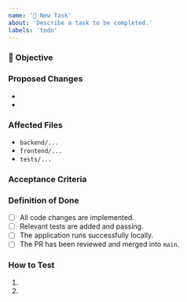 ```yaml
---
name: '🚀 New Task'
about: 'Describe a task to be completed.'
labels: 'todo'
---
```


### 🎯 Objective
<!-- A clear, one-sentence summary of the goal. What are we trying to achieve? -->

### Proposed Changes
<!-- A high-level, bulleted list of the technical changes planned. -->
-
-

### Affected Files
<!-- A list of the key files/directories that will be created or modified. -->
- `backend/...`
- `frontend/...`
- `tests/...`

### Acceptance Criteria
<!-- A description of the desired outcome. How do we know this change is successful? -->

### Definition of Done
<!-- A checklist of concrete actions. This task is done when all boxes are checked. -->
- [ ] All code changes are implemented.
- [ ] Relevant tests are added and passing.
- [ ] The application runs successfully locally.
- [ ] The PR has been reviewed and merged into `main`.

### How to Test
<!-- Step-by-step instructions for a human to manually verify the changes. -->
1.
2.